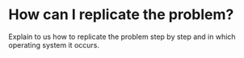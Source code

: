 # How can I replicate the problem?
Explain to us how to replicate the problem step by step and in which operating system it occurs.
